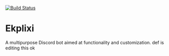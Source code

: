 [![Build Status](https://travis-ci.com/JacksonFovero/Ekplixi.svg?branch=master)](https://travis-ci.com/JacksonFovero/Ekplixi)
# Ekplixi
A multipurpose Discord bot aimed at functionality and customization.
def is editing this ok
